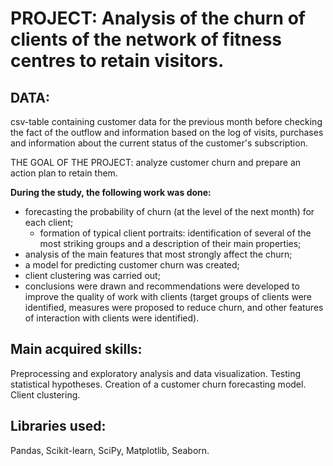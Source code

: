 # PROJECT: Analysis of the churn of clients of the network of fitness centres to retain visitors.

## DATA:
csv-table containing customer data for the previous month before checking the fact of the outflow and information based on the log of visits, purchases and information about the current status of the customer's subscription.

THE GOAL OF THE PROJECT:
analyze customer churn and prepare an action plan to retain them.

**During the study, the following work was done:**
- forecasting the probability of churn (at the level of the next month) for each client;
  - formation of typical client portraits: identification of several of the most striking groups and a description of their main properties;
- analysis of the main features that most strongly affect the churn;
- a model for predicting customer churn was created;
- client clustering was carried out;
- conclusions were drawn and recommendations were developed to improve the quality of work with clients (target groups of clients were identified, measures were proposed to reduce churn, and other features of interaction with clients were identified).

## Main acquired skills:
Preprocessing and exploratory analysis and data visualization. Testing statistical hypotheses. Creation of a customer churn forecasting model. Client clustering.

## Libraries used:
Pandas, Scikit-learn, SciPy, Matplotlib, Seaborn.
